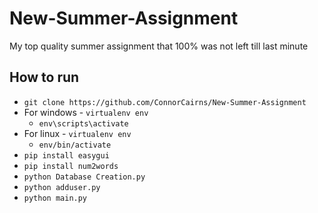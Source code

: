 # New-Summer-Assignment

My top quality summer assignment that 100% was not left till last minute

## How to run

* `git clone https://github.com/ConnorCairns/New-Summer-Assignment`
* For windows - `virtualenv env`
  * `env\scripts\activate`
* For linux - `virtualenv env`
  * `env/bin/activate`
* `pip install easygui`
* `pip install num2words`
* `python Database Creation.py`
* `python adduser.py`
* `python main.py`



